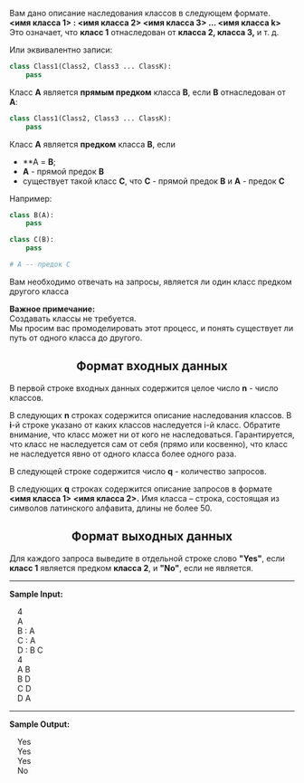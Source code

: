 Вам дано описание наследования классов в следующем формате.  
**<имя класса 1> : <имя класса 2> <имя класса 3> ... <имя класса k>**  
Это означает, что **класс 1** отнаследован от **класса 2, класса 3,** и т. д.  

Или эквивалентно записи:  
```python
class Class1(Class2, Class3 ... ClassK):
    pass
```  

Класс **A** является **прямым предком** класса **B**, если **B** отнаследован от **A**:
```python
class Class1(Class2, Class3 ... ClassK):
    pass
```  

Класс **A** является **предком** класса **B**, если  
 * **A = **B**;  
 * **A** - прямой предок **B**  
 * существует такой класс **C**, что **C** - прямой предок **B** и **A** - предок **C**  

Например:  
```python
class B(A):
    pass

class C(B):
    pass

# A -- предок С
```  

Вам необходимо отвечать на запросы, является ли один класс предком другого класса  

**Важное примечание:**  
Создавать классы не требуется.  
Мы просим вас промоделировать этот процесс, и понять существует ли путь от одного класса до другого.  
## <center>Формат входных данных</center>

В первой строке входных данных содержится целое число **n** - число классов.

В следующих **n** строках содержится описание наследования классов. В **i**-й строке указано от каких
классов наследуется i-й класс. Обратите внимание, что класс может ни от кого не наследоваться.
Гарантируется, что класс не наследуется сам от себя (прямо или косвенно), что класс не наследуется явно от одного класса более одного раза.

В следующей строке содержится число **q** - количество запросов.

В следующих **q** строках содержится описание запросов в формате **<имя класса 1> <имя класса 2>.**
Имя класса – строка, состоящая из символов латинского алфавита, длины не более 50.  

## <center>Формат выходных данных</center>

Для каждого запроса выведите в отдельной строке слово **"Yes"**, если **класс 1** является предком **класса 2**, и **"No"**, если не является.  

---
**Sample Input:**
<p style="margin-left:1em">  
4<br>
A<br>
B : A<br>
C : A<br>
D : B C<br>
4<br>
A B<br>
B D<br>
C D<br>
D A<br>
</p>

---

**Sample Output:**
<p style="margin-left:1em"> 
Yes<br>
Yes<br>
Yes<br>
No<br>
</p>
